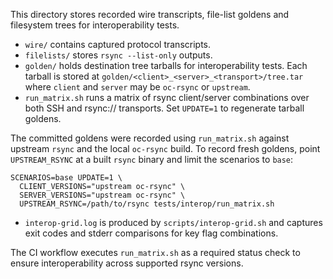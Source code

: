 This directory stores recorded wire transcripts, file-list goldens and
filesystem trees for interoperability tests.

- `wire/` contains captured protocol transcripts.
- `filelists/` stores `rsync --list-only` outputs.
- `golden/` holds destination tree tarballs for interoperability tests. Each
  tarball is stored at
  `golden/<client>_<server>_<transport>/tree.tar` where `client` and `server`
  may be `oc-rsync` or `upstream`.
- `run_matrix.sh` runs a matrix of rsync client/server combinations over both SSH
  and rsync:// transports. Set `UPDATE=1` to regenerate tarball goldens.

The committed goldens were recorded using `run_matrix.sh` against upstream
`rsync` and the local `oc-rsync` build. To record fresh goldens, point
`UPSTREAM_RSYNC` at a built `rsync` binary and limit the scenarios to `base`:

```
SCENARIOS=base UPDATE=1 \
  CLIENT_VERSIONS="upstream oc-rsync" \
  SERVER_VERSIONS="upstream oc-rsync" \
  UPSTREAM_RSYNC=/path/to/rsync tests/interop/run_matrix.sh
```
- `interop-grid.log` is produced by `scripts/interop-grid.sh` and captures exit
  codes and stderr comparisons for key flag combinations.

The CI workflow executes `run_matrix.sh` as a required status check to ensure
interoperability across supported rsync versions.
